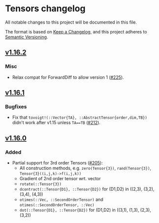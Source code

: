 # Tensors changelog

All notable changes to this project will be documented in this file.

The format is based on [Keep a Changelog](https://keepachangelog.com/en/1.0.0/),
and this project adheres to [Semantic Versioning](https://semver.org/spec/v2.0.0.html).

## [v1.16.2]

### Misc

 - Relax compat for ForwardDiff to allow version 1 ([#225]).

## [v1.16.1]

### Bugfixes

 - Fix that `tovoigt!(::Vector{TA}, ::AbstractTensor{order,dim,TB})` didn't work after v1.15 unless `TA==TB` ([#212]).

## [v1.16.0]

### Added
 - Partial support for 3rd order Tensors ([#205]):
    * All construction methods, e.g. `zero(Tensor{3})`, `rand(Tensor{3})`, `Tensor{3}((i,j,k)->f(i,j,k))`
    * Gradient of 2nd order tensor wrt. vector
    * `rotate(::Tensor{3})`
    * `dcontract(::Tensor{D1}, ::Tensor{D2})` for (D1,D2) in ((2,3), (3,2), (3,4), (4,3))
    * `otimes(::Vec, ::SecondOrderTensor)` and `otimes(::SecondOrderTensor, ::Vec)`
    * `dot(::Tensor{D1}, ::Tensor{D2})` for (D1,D2) in ((3,1), (1,3), (2,3), (3,2))


<!-- Links generated by Changelog.jl -->

[v1.16.0]: https://github.com/Ferrite-FEM/Tensors.jl/releases/tag/v1.16.0
[v1.16.1]: https://github.com/Ferrite-FEM/Tensors.jl/releases/tag/v1.16.1
[v1.16.2]: https://github.com/Ferrite-FEM/Tensors.jl/releases/tag/v1.16.2
[#205]: https://github.com/Ferrite-FEM/Tensors.jl/issues/205
[#212]: https://github.com/Ferrite-FEM/Tensors.jl/issues/212
[#225]: https://github.com/Ferrite-FEM/Tensors.jl/issues/225
